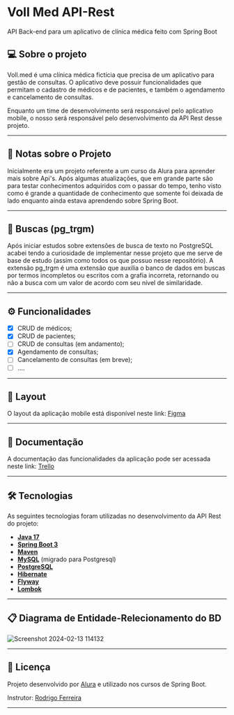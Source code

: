 # Voll Med API-Rest

API Back-end para um aplicativo de clínica médica feito com Spring Boot
## 💻 Sobre o projeto

  Voll.med é uma clínica médica fictícia que precisa de um aplicativo para gestão de consultas. O aplicativo deve possuir funcionalidades que permitam o cadastro de médicos e de pacientes, e também o agendamento e cancelamento de consultas.

  Enquanto um time de desenvolvimento será responsável pelo aplicativo mobile, o nosso será responsável pelo desenvolvimento da API Rest desse projeto.

---

## 📝 Notas sobre o Projeto

  Inicialmente era um projeto referente a um curso da Alura para aprender mais sobre Api's.
Após algumas atualizações, que em grande parte são para testar conhecimentos adquiridos com o passar do tempo,
tenho visto como é grande a quantidade de conhecimento que somente foi deixada de lado enquanto ainda estava 
aprendendo sobre Spring Boot.

---

## 🔎 Buscas (pg_trgm)
  Após iniciar estudos sobre extensões de busca de texto no PostgreSQL acabei tendo a curiosidade de implementar
nesse projeto que me serve de base de estudo (assim como todos os que possuo nesse repositório).
  A extensão pg_trgm é uma extensão que auxilia o banco de dados em buscas por termos incompletos ou escritos
com a grafia incorreta, retornando ou não a busca com um valor de acordo com seu nível de similaridade.

---

## ⚙️ Funcionalidades

- [x] CRUD de médicos;
- [x] CRUD de pacientes;
- [ ] CRUD de consultas (em andamento);
- [x] Agendamento de consultas;
- [ ] Cancelamento de consultas (em breve);
- [ ] ....
---

## 🎨 Layout

O layout da aplicação mobile está disponível neste link: <a href="https://www.figma.com/file/N4CgpJqsg7gjbKuDmra3EV/Voll.med">Figma</a>

---

## 📄 Documentação

A documentação das funcionalidades da aplicação pode ser acessada neste link: <a href="https://trello.com/b/O0lGCsKb/api-voll-med">Trello</a>

---

## 🛠 Tecnologias

As seguintes tecnologias foram utilizadas no desenvolvimento da API Rest do projeto:

- **[Java 17](https://www.oracle.com/java)**
- **[Spring Boot 3](https://spring.io/projects/spring-boot)**
- **[Maven](https://maven.apache.org)**
- **[MySQL](https://www.mysql.com)** (migrado para Postgresql)
- **[PostgreSQL](https://www.postgresql.org)**
- **[Hibernate](https://hibernate.org)**
- **[Flyway](https://flywaydb.org)**
- **[Lombok](https://projectlombok.org)**

---

## 📋 Diagrama de Entidade-Relecionamento do BD

![Screenshot 2024-02-13 114132](https://github.com/Medeiros000/API-Rest_Med_Voll/assets/98979459/9691b87d-8351-4e1d-9fec-9e562549370a)

---

## 📝 Licença

Projeto desenvolvido por [Alura](https://www.alura.com.br) e utilizado nos cursos de Spring Boot.

Instrutor: [Rodrigo Ferreira](https://cursos.alura.com.br/user/rodrigo-ferreira) 

---
